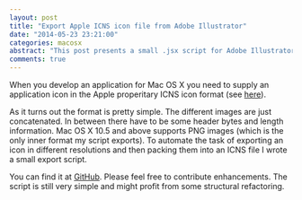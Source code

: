 ```yaml
---
layout: post
title: "Export Apple ICNS icon file from Adobe Illustrator"
date: "2014-05-23 23:21:00"
categories: macosx
abstract: "This post presents a small .jsx script for Adobe Illustrator (CS6) to directly export multiresolution ICNS icon file."
comments: true
---
```


When you develop an application for Mac OS X you need to supply an application icon in the Apple properitary ICNS icon format (see [here](http://en.wikipedia.org/wiki/Apple_Icon_Image_format)).

As it turns out the format is pretty simple. The different images are just concatenated. In between there have to be some header bytes and length information. Mac OS X 10.5 and above supports PNG images (which is the only inner format my script exports). To automate the task of exporting an icon in different resolutions and then packing them into an ICNS file I wrote a small export script.

You can find it at [GitHub](https://github.com/choffmeister/adobe-illustrator-icnsexport). Please feel free to contribute enhancements. The script is still very simple and might profit from some structural refactoring.
